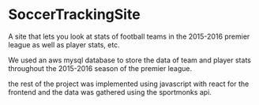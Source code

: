 # SoccerTrackingSite
A site that lets you look at stats of football teams in the 2015-2016 premier league as well as player stats, etc. 

We used an aws mysql database to store the data of team and player stats throughout the 2015-2016 season of the premier league.

the rest of the project was implemented using javascript with react for the frontend and the data was gathered using the sportmonks api.

